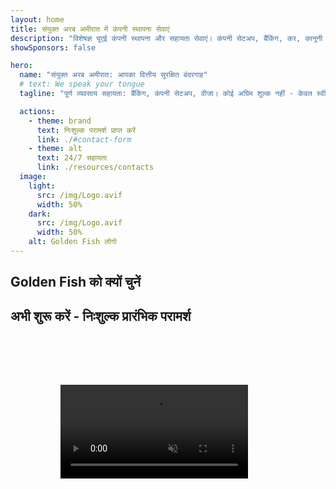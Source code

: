 ```yaml
---
layout: home
title: संयुक्त अरब अमीरात में कंपनी स्थापना सेवाएं
description: "विशेषज्ञ यूएई कंपनी स्थापना और सहायता सेवाएं। कंपनी सेटअप, बैंकिंग, कर, कानूनी और वीजा समाधान। आपके व्यवसायिक सपनों को साकार करना।"
showSponsors: false

hero:
  name: "संयुक्त अरब अमीरात: आपका वित्तीय सुरक्षित बंदरगाह"
  # text: We speak your tongue
  tagline: "पूर्ण व्यवसाय सहायता: बैंकिंग, कंपनी सेटअप, वीजा। कोई अग्रिम शुल्क नहीं - केवल स्वीकृति के बाद भुगतान करें।"

  actions:
    - theme: brand
      text: निःशुल्क परामर्श प्राप्त करें
      link: ./#contact-form
    - theme: alt
      text: 24/7 सहायता
      link: ./resources/contacts
  image:
    light:
      src: /img/Logo.avif
      width: 50%
    dark:
      src: /img/Logo.avif
      width: 50%
    alt: Golden Fish लोगो
---
```


<FeatureCards :features="[
  {
    title: 'बैंक खाता खोलना',
    details: 'यूएई के विश्वसनीय बैंकों के साथ आसानी से व्यावसायिक या व्यक्तिगत बैंक खाते खोलें।',
    items: [
      'गारंटीकृत कॉर्पोरेट बैंक खाता स्वीकृति',
      '90% सफलता दर',
      '**कोई अग्रिम शुल्क नहीं** - केवल स्वीकृति के बाद भुगतान करें',
    ],
    linkText: 'Read More',
    link: './uae-business/offer/banking/',
    icon: {
      light: '/img/iStock-2153786564.avif',
      dark: '/img/iStock-2166793628.avif',
      alt: 'बैंकिंग सेवाएं'
    }
  },
  {
    title: 'Golden Visa और निवास',
    details: 'सरल आवेदन प्रक्रिया के साथ दीर्घकालिक निवास के लिए यूएई **Golden Visa** प्राप्त करें।',
    items: [
      '**हर 6 महीने में यूएई में प्रवेश की आवश्यकता नहीं**',
      '98% सफलता दर',
      '**कोई अग्रिम शुल्क नहीं** - केवल स्वीकृति के बाद भुगतान करें',
    ],
    linkText: 'Read More',
    link: './uae-business/offer/golden-visa/',
    icon: {
      light: '/img/iStock-1312241253.avif',
      dark: '/img/ILONMASKID.webp',
      alt: 'वीजा सेवाएं'
    }
  },
  {
    title: 'कंपनी स्थापना मार्गदर्शिका',
    details: 'Free Zone, Offshore, Mainland, शाखा में कंपनियां स्थापित करने की पूर्ण मार्गदर्शिका।',
    items: [
      'Free Zones और Mainland में **100% विदेशी स्वामित्व** उपलब्ध',
      'कम कर दरें - केवल 9% कॉर्पोरेट कर',
      'कोई मुद्रा नियंत्रण नहीं - आसान पूंजी प्रत्यावर्तन'
    ],
    linkText: 'Read More',
    link: './uae-business/company-registration/overview',
    icon: {
      light: '/img/iStock-2051326997.avif',
      dark: '/img/iStock-1448478309.jpg',
      alt: 'कंपनी स्थापना मार्गदर्शिका'
    }
  },
]" />

<FeatureCards :features="[
  {
    title: 'अनुपालन सेवाएं',
    details: 'हमारे विशेषज्ञ आपको ESR रिपोर्ट और UBO फाइलिंग सहित जटिल यूएई नियामक आवश्यकताओं के माध्यम से मार्गदर्शन करते हैं।',
    items: [],
    linkText: 'Read More',
    link: './uae-business/company-registration/ubo',
    icon: {
      light: '/img/iStock-1299393716.avif',
      dark: '/img/iStock-2149731304.avif',
      alt: 'अनुपालन सेवाएं'
    }
  },
  {
    title: 'कॉर्पोरेट कर और VAT',
    details: 'फेडरल टैक्स अथॉरिटी (FTA) के साथ कॉर्पोरेट कर और VAT दायित्वों के अनुपालन को सुनिश्चित करने वाली विशेषज्ञ सलाह।',
    items: [],
    linkText: 'Read More',
    link: './uae-business/company-registration/accounting-legal',
    icon: {
      light: '/img/iStock-1018285934.avif',
      dark: '/img/iStock-584576538.avif',
      alt: 'कर सेवाएं'
    }
  },
  {
    title: 'कानूनी सेवाएं',
    details: 'कानूनी टीम M&As, कॉर्पोरेट पुनर्गठन, वित्तपोषण और विवाद समाधान के संबंध में यूएई के कानूनों पर सलाह देती है।',
    items: [],
    linkText: 'Read More',
    link: './uae-business/company-registration/Protect-Your-Business',
    icon: {
      light: '/img/iStock-650045508.avif',
      dark: '/img/iStock-1498627598.avif',
      alt: 'कानूनी सेवाएं'
    }
  },
  {
    title: 'लेखा और वेतन',
    details: 'हमारे लेखाकार वित्त का प्रबंधन करते हैं, बहीखाता, समाधान, वेतन और ऑडिट सहायता प्रदान करते हैं, भर्ती लागत बचाते हैं।',
    items: [],
    linkText: 'Read More',
    link: './resources/contacts',
    icon: {
      light: '/img/iStock-1022793868.avif',
      dark: '/img/iStock-1320130292.jpg',
      alt: 'लेखा सेवाएं'
    }
  },
]" />

## Golden Fish को क्यों चुनें

<BenefitsList :features="[
{
 icon: '💰',
 title: 'सफलता-आधारित शुल्क',
 text: '**कोई अग्रिम शुल्क नहीं - केवल स्वीकृति के बाद भुगतान करें।** पूरी पारदर्शिता के साथ कोई छिपी लागत नहीं।'
},
{
 icon: '🔄',
 title: 'बहुविध समाधान',
 text: 'स्थानीय और अंतरराष्ट्रीय बैंकों तक पहुंच। प्राथमिक आवेदन अस्वीकृत होने पर वैकल्पिक विकल्प।'
},
{
 icon: '🏦',
 title: 'बैंक संबंध',
 text: 'प्रमुख UAE और अंतरराष्ट्रीय बैंकों के साथ मजबूत साझेदारी। स्वीकृति की संभावनाओं को अधिकतम करने के लिए कई बैंकों में आवेदन।'
},
{
 icon: '📊',
 title: 'पूर्ण प्रबंधन',
 text: 'दस्तावेज़ीकरण से लेकर खाता सक्रियण तक एंड-टू-एंड हैंडलिंग, साप्ताहिक प्रगति अपडेट और बैंक से सीधा संवाद।'
},
{
 icon: '📝',
 title: 'पेशेवर दस्तावेज़ीकरण',
 text: 'हमारी टीम व्यापक व्यवसाय योजनाएं तैयार करती है और सभी अनुपालन दस्तावेज़ों को संभालती है।'
},
{
 icon: '🤝',
 title: 'निरंतर सहायता',
 text: 'खाता खोलने के बाद बैंकिंग संचालन और अनुपालन आवश्यकताओं के साथ निरंतर सहायता।'
}
]" />

## अभी शुरू करें - निःशुल्क प्रारंभिक परामर्श

<div id="contact-form"></div>

<!-- <ContactForm
 mediaUrl="/img/iStock-2185906461.mp4"
 redirectUrl="../../company-registration/banking"
 selectLabel="हम कैसे मदद कर सकते हैं? *"
 selectPlaceholder="सेवा प्रकार चुनें"
 messagePlaceholder="अपनी आवश्यकताओं का संक्षिप्त विवरण"
 :selectOptions="[
   '🏦 कॉर्पोरेट बैंक खाता खोलना',
   '👨‍💼 कंपनी फॉर्मेशन (Free Zone/Mainland/Branch)',
   '🌐 वर्क/फ्रीलांस/स्टूडेंट वीजा',
   '💎 Golden Visa (10-वर्ष)',
   '📋 बिजनेस लाइसेंस और परमिट',
   '💰 कॉर्पोरेट टैक्स और VAT सेवाएं',
   '📊 लेखा और पेरोल',
   '⚖️ कानूनी सेवाएं',
   '📝 PRO सेवाएं और अनुपालन',
   'ℹ️ अन्य सेवाएं'
 ]"
/> -->

<video  autoplay muted playsinline style="padding: 80px" >
  <source src="/img/iStock-2185906461.mp4" type="video/mp4">
</video>

<ContactFormModal formName="हमसे संपर्क करें" buttonText="हमें संदेश भेजें" 
:services="['📝 कंपनी पंजीकरण', '🏧 बैंक खाते खोलना', '🪪 EID और Golden Visa', 'अन्य सेवाएं']"/>

<!-- <br>

# सफलता की कहानियां

<br>

<ImageGrid :images="[
  { src: '/img/iStock-1945498989.avif', href: './immigration.md', alt: 'UAE आव्रजन' },
  { src: '/img/iStock-1965736217.avif', href: './immigration.md', alt: 'UAE आव्रजन' },
]"/> -->
